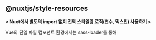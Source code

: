 ## @nuxtjs/style-resources
<b>< Nuxt에서 별도의 import 없이 전역 스타일링 로직(변수, 믹스인) 사용하기 ></b>

Vue의 단일 파일 컴포넌트 환경에서는 sass-loader를 통해 <style> 영역에 확장 CSS 문법을 사용할 수 있으므로, SCSS 등에서 지원하는 변수, 믹스인, 함수 등의 문법을 그대로 이용할 수 있습니다.

동일한 로직이 많아지게 되면 자연스럽게 프로젝트 내의 모든 변수/믹스인을 정의한 파일을 별도로 구성하게 됩니다. 이 경우에는 <style> 영역에 해당 파일을 import하여 동일하게 사용할 수 있습니다. 

하지만 이 역시도 컴포넌트 개수가 많아진다면, 변수나 믹스인을 사용하기 위해 각 컴포넌트에 import를 해야 하는 번거로운 과정을 거쳐야합니다.

따라서 이러한 문제를 해결하기 위해 @nuxtjs/style-resources 라는 모듈이 존재합니다. 해당 모듈을 설치하고, 자동으로 import하고 싶은 스타일링 로직 파일을 지정해두면, 앱을 빌드할 때 각각의 컴포넌트의 <style> 영역에 해당 스타일 파일들을 자동으로 import합니다.
<br>
<br>
  
---
### 설치
nuxt.config.js 파일의 buildModules 값에 @nuxtjs/style-resources를 추가하고, styleResources 값에 자동으로 import하고자 하는 파일을 설정합니다.

``` bash
{
  buildModules: [
    '@nuxtjs/style-resources',
  ],

  styleResources: {
   scss: [
     '@/assets/styles/_mixin.scss',
     '@/assets/styles/_colors.scss',
   ],
  }
}
```
<br>
<br>

### 사용
컴포넌트의 <style> 영역에서 @import 문을 사용하지 않고 외부에 있는 요소를 사용할 수 있습니다.
<br>
<br>
  
### 작동 방식과 주의사항
@nuxtjs/style-resources의 역할은, 빌드 과정에서 css를 번들링하기 이전에 nuxt.config.js의 styleResources에 추가했던 파일들을 각각의 .vue 파일의 <style> 영역에 자동으로 import하는 것입니다. 이렇게 자동으로 import를 한 이후에는 일반적인 빌드와 동일한 과정을 거칩니다.

주의할 점은 모든 컴포넌트의 <style> 영역에 동일한 css를 모두 import하므로, 만약 styleResources에 변수/믹스인/함수가 아닌 일반적인 스타일 규칙이 있을 경우 번들 사이즈와 HMR 성능에 문제를 일으킬 수 있습니다.

@nuxtjs/style-resources의 레포지토리에도 모듈로 사용할 css 파일에 "actual style"을 절대 사용하지 말라는 주의사항이 언급되어 있습니다.
<br>
<br>

### nuxt.config.js의 css 속성과의 차이점
먼저, nuxt.config.js의 css 속성에 추가한 파일은 글로벌 영역에 추가되기는 하지만, 각각의 vue 컴포넌트에서 별도로 import를 하지 않는 이상 css 속성에 추가한 파일의 변수, 믹스인, 함수 등에 접근할 수 없습니다.

css 속성에 추가한 파일(css, scss, sass, less, ...)과 각 .vue 컴포넌트의 <style>은 서로 독립적으로 컴파일 되기 때문입니다.


예를 들어, app.vue는 _mixin.scss와 독립적으로 css로 컴파일 될 것이므로, _mixin.scss를 컴포넌트 내에 직접 import하지 않는 이상 app.vue는 css로 컴파일이 완료된 버전의 _mixin.scss만 참조할 수 있을 것입니다. 따라서 _mixin.scss에 일반적인 스타일 규칙이 있다면 해당 페이지에 포함된 모든 컴포넌트가 영향을 받겠지만, 스타일 규칙이 아닌 변수/믹스인/함수의 정의는 css로 컴파일 되는 과정에서 사라질 것이므로 개별 컴포넌트에서 사용할 수 없습니다.


  
참고: https://junglast.com/blog/nuxt-style-resources
